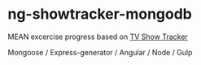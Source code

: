 ng-showtracker-mongodb
======================

MEAN excercise progress based on [TV Show Tracker](http://sahatyalkabov.com/create-a-tv-show-tracker-using-angularjs-nodejs-and-mongodb/)


Mongoose / Express-generator / Angular / Node / Gulp
